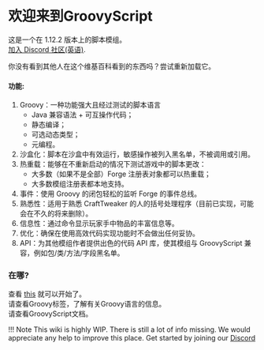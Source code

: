 # 欢迎来到GroovyScript

这是一个在 1.12.2 版本上的脚本模组。 <br>
[加入 Discord 社区(英语)](https://discord.com/invite/m53yxTjjKM). <br>

你没有看到其他人在这个维基百科看到的东西吗？尝试重新加载它。

#### 功能:

1. Groovy：一种功能强大且经过测试的脚本语言
    - Java 兼容语法 + 可互操作代码；
    - 静态编译；
    - 可选动态类型；
    - 元编程。
2. 沙盒化：脚本在沙盒中有效运行，敏感操作被列入黑名单，不被调用或引用。
3. 热重载：能够在不重新启动的情况下测试游戏中的脚本更改：
    - 大多数（如果不是全部）Forge 注册表对象都可以热重载；
    - 大多数模组注册表都本地支持。
4. 事件：使用 Groovy 的闭包轻松的监听 Forge 的事件总线。
5. 熟悉性：适用于熟悉 CraftTweaker 的人的括号处理程序（目前已实现，可能会在不久的将来删除）。
6. 信息性：通过命令显示玩家手中物品的丰富信息等。
7. 优化：确保在使用高效代码实现功能时不会做出任何妥协。
8. API：为其他模组作者提供出色的代码 API 库，使其模组与 GroovyScript 兼容，例如包/类/方法/字段黑名单。
### 在哪?
查看 [this](getting_started.md) 就可以开始了。 <br>
请查看Groovy标签，了解有关Groovy语言的信息。 <br>
请查看GroovyScript文档。 <br>

!!! Note 
    This wiki is highly WIP. There is still a lot of info missing. We would appreciate any help to improve this place.
    Get started by joining our [Discord](https://discord.com/invite/m53yxTjjKM)